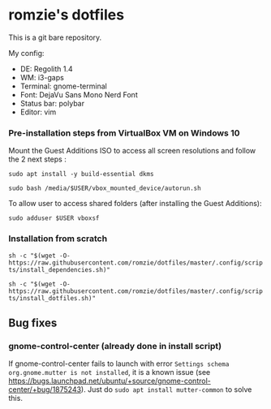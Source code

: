 # romzie's dotfiles
This is a git bare repository.

My config:

* DE: Regolith 1.4
* WM: i3-gaps
* Terminal: gnome-terminal
* Font: DejaVu Sans Mono Nerd Font
* Status bar: polybar
* Editor: vim

### Pre-installation steps from VirtualBox VM on Windows 10

Mount the Guest Additions ISO to access all screen resolutions and follow the
2 next steps :

`sudo apt install -y build-essential dkms`

`sudo bash /media/$USER/vbox_mounted_device/autorun.sh` 

To allow user to access shared folders (after installing the Guest Additions):

`sudo adduser $USER vboxsf`

### Installation from scratch

`sh -c "$(wget -O- https://raw.githubusercontent.com/romzie/dotfiles/master/.config/scripts/install_dependencies.sh)"`

`sh -c "$(wget -O- https://raw.githubusercontent.com/romzie/dotfiles/master/.config/scripts/install_dotfiles.sh)"`

## Bug fixes

### gnome-control-center (already done in install script)

If gnome-control-center fails to launch with error `Settings schema org.gnome.mutter is not installed`,
it is a known issue (see https://bugs.launchpad.net/ubuntu/+source/gnome-control-center/+bug/1875243).
Just do `sudo apt install mutter-common` to solve this.
